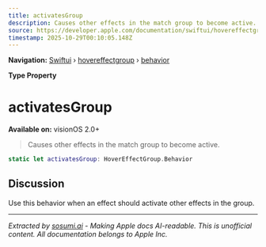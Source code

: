 ```yaml
---
title: activatesGroup
description: Causes other effects in the match group to become active.
source: https://developer.apple.com/documentation/swiftui/hovereffectgroup/behavior/activatesgroup
timestamp: 2025-10-29T00:10:05.148Z
---
```


**Navigation:** [Swiftui](/documentation/swiftui) › [hovereffectgroup](/documentation/swiftui/hovereffectgroup) › [behavior](/documentation/swiftui/hovereffectgroup/behavior)

**Type Property**

# activatesGroup

**Available on:** visionOS 2.0+

> Causes other effects in the match group to become active.

```swift
static let activatesGroup: HoverEffectGroup.Behavior
```

## Discussion

Use this behavior when an effect should activate other effects in the group.

---

*Extracted by [sosumi.ai](https://sosumi.ai) - Making Apple docs AI-readable.*
*This is unofficial content. All documentation belongs to Apple Inc.*

